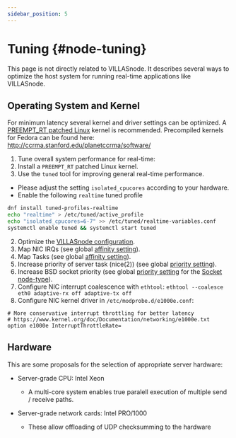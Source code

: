 ```yaml
---
sidebar_position: 5
---
```


# Tuning {#node-tuning}

This page is not directly related to VILLASnode.
It describes several ways to optimize the host system for running real-time applications like VILLASnode.

## Operating System and Kernel

For minimum latency several kernel and driver settings can be optimized.
A [PREEMPT_RT patched Linux](https://rt.wiki.kernel.org/index.php/Main_Page) kernel is recommended.
Precompiled kernels for Fedora can be found here: http://ccrma.stanford.edu/planetccrma/software/

1. Tune overall system performance for real-time:
  1. Install a `PREEMPT_RT` patched Linux kernel.
  2. Use the `tuned` tool for improving general real-time performance.
  - Please adjust the setting `isolated_cpucores` according to your hardware.
  - Enable the following `realtime` tuned profile

```bash
dnf install tuned-profiles-realtime
echo "realtime" > /etc/tuned/active_profile
echo "isolated_cpucores=6-7" >> /etc/tuned/realtime-variables.conf
systemctl enable tuned && systemctl start tuned
```

2. Optimize the [VILLASnode configuration](config/index.md).
  1. Map NIC IRQs	(see global [affinity setting](config/global.md#affinity)).
  2. Map Tasks (see global [affinity setting](config/global.md#affinity)).
  3. Increase priority of server task (nice(2)) (see global [priority setting](config/global.md#priority)).
  4. Increase BSD socket priority (see global [priority setting](config/global.md#priority) for the [Socket node-type](nodes/socket.md)).
3. Configure NIC interrupt coalescence with `ethtool`:
    `ethtool --coalesce eth0 adaptive-rx off adaptive-tx off`
4. Configure NIC kernel driver in `/etc/modprobe.d/e1000e.conf`:

```
# More conservative interrupt throttling for better latency
# https://www.kernel.org/doc/Documentation/networking/e1000e.txt
option e1000e InterruptThrottleRate=
```

## Hardware

This are some proposals for the selection of appropriate server hardware:

- Server-grade CPU: Intel Xeon
  - A multi-core system enables true paralell execution of multiple send / receive paths.

- Server-grade network cards: Intel PRO/1000
  - These allow offloading of UDP checksumming to the hardware
